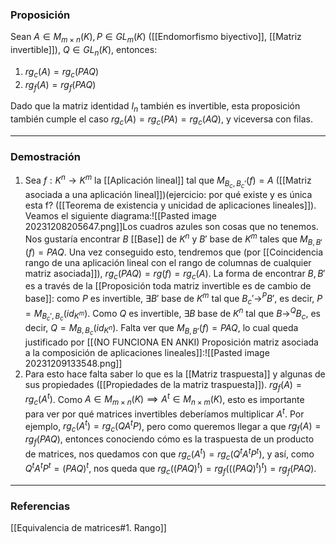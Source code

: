 ### Proposición

Sean $A \in M_{m \times n} (K), P \in GL_m (K)$ ([[Endomorfismo biyectivo]], [[Matriz invertible]]), $Q \in GL_n (K)$, entonces:
1) $rg_c (A) = rg_c (PAQ)$
2) $rg_f (A) = rg_f (PAQ)$

Dado que la matriz identidad $I_n$ también es invertible, esta proposición también cumple el caso $rg_c (A) = rg_c(PA) = rg_c(AQ)$, y viceversa con filas. 

---
### Demostración

1) Sea $f : K^n \rightarrow K^m$ la [[Aplicación lineal]] tal que $M_{B_c, B_c'} (f) = A$ ([[Matriz asociada a una aplicación lineal]])(ejercicio: por qué existe y es única esta f? ([[Teorema de existencia y unicidad de aplicaciones lineales]]). Veamos el siguiente diagrama:![[Pasted image 20231208205647.png]]Los cuadros azules son cosas que no tenemos. Nos gustaría encontrar $B$ [[Base]] de $K^n$ y $B'$ base de $K^m$ tales que $M_{B,B'} (f) = PAQ$. Una vez conseguido esto, tendremos que (por [[Coincidencia rango de una aplicación lineal con el rango de columnas de cualquier matriz asociada]]), $rg_c (PAQ) = rg(f) = rg_c(A)$. La forma de encontrar $B, B'$ es a través de la [[Proposición toda matriz invertible es de cambio de base]]: como $P$ es invertible, $\exists B'$ base de $K^m$ tal que $B_c' \rightarrow^P B'$, es decir, $P = M_{B_c', B_c} (id_{K^m})$. Como $Q$ es invertible, $\exists B$ base de $K^n$ tal que $B \rightarrow^Q B_c$, es decir, $Q = M_{B,B_c} (id_{K^n})$. Falta ver que $M_{B,B'} (f) = PAQ$, lo cual queda justificado por [[(NO FUNCIONA EN ANKI) Proposición matriz asociada a la composición de aplicaciones lineales]]:![[Pasted image 20231209133548.png]]
2) Para esto hace falta saber lo que es la [[Matriz traspuesta]] y algunas de sus propiedades ([[Propiedades de la matriz traspuesta]]). $rg_f(A) = rg_c(A^t)$. Como $A \in M_{m \times n} (K) \implies A^t \in M_{n \times m} (K)$, esto es importante para ver por qué matrices invertibles deberíamos multiplicar $A^t$. Por ejemplo, $rg_c(A^t) = rg_c(QA^tP)$, pero como queremos llegar a que $rg_f(A) = rg_f(PAQ)$, entonces conociendo cómo es la traspuesta de un producto de matrices, nos quedamos con que $rg_c(A^t) = rg_c(Q^tA^tP^t)$, y así, como $Q^tA^tP^t = (PAQ)^t$, nos queda que $rg_c((PAQ)^t) = rg_f(((PAQ)^t)^t) = rg_f(PAQ)$. 

---
### Referencias

[[Equivalencia de matrices#1. Rango]]